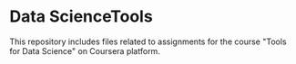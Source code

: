# Data ScienceTools
This repository includes files related to assignments for the course "Tools for Data Science" on Coursera platform. 

